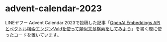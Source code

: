 # advent-calendar-2023
LINEヤフー Advent Calendar 2023で投稿した記事「[OpenAI Embeddings APIとベクトル検索エンジンValdを使って類似文章検索をしてみよう](https://techblog.lycorp.co.jp/ja/20231202a)」を書く際に使ったコードを置いています。
